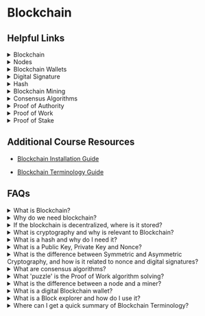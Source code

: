 # Blockchain
 ## Helpful Links

<details><summary>Blockchain</summary>

* https://www.investopedia.com/terms/b/blockchain.asp
</details>

<details><summary>Nodes</summary>

* https://medium.com/coinmonks/blockchain-what-is-a-node-or-masternode-and-what-does-it-do-4d9a4200938f
</details>
<details><summary>Blockchain Wallets</summary>

* https://www.investopedia.com/terms/b/blockchain-wallet.asp

* https://blog.unocoin.com/what-happens-if-you-forget-your-bitcoin-wallet-keys-bbf563ce281a
</details>
<details><summary>Digital Signature</summary>

* https://www.instantssl.com/digital-signature

* https://medium.com/@xragrawal/digital-signature-from-blockchain-context-cedcd563eee5
</details>
<details><summary>Hash</summary>

* https://www.investopedia.com/terms/h/hash.asp
</details>
<details><summary>Blockchain Mining</summary>

* https://www.bitcoinmining.com/
</details>
<details><summary>Consensus Algorithms</summary>

* https://www.binance.vision/blockchain/what-is-a-blockchain-consensus-algorithm
</details>
<details><summary>Proof of Authority</summary>

* https://www.binance.vision/blockchain/proof-of-authority-explained
</details>
<details><summary>Proof of Work</summary>

* https://en.bitcoin.it/wiki/Proof_of_work
</details>
<details><summary>Proof of Stake</summary>

* https://www.investopedia.com/terms/p/proof-stake-pos.asp
</details>

## Additional Course Resources


* [Blockchain Installation Guide](blockchain-install-guide.md)

* [Blockchain Terminology Guide](Blockchain-Terminology-Guide.md)


## FAQs
<details><summary>What is Blockchain?</summary><br>

A blockchain is a type of database that stores an ever-growing list of records, called blocks, that are linked together cryptographically with hashing. Hashing, though similar to encryption is fundamentally different in that it cannot be decrypted - it is a one way scrambling of a message to produce a unique string of characters. This hash string is what links each list of records to the one previous.

The lists of records (blocks), are stored in a distributed manner, meaning that exact copies of all records are stored across all machines (called nodes) that access the network. Combined with hashing, this makes the blockchain extremely trustworthy, as the records are very difficult to alter. Not only does the hashing form a layer of protection, but even if one record is changed, because there are so many duplicates, its easy to prove that the information was altered.

<img src= Images/BlockChain_info.png width=800>

</details>
<details><summary>Why do we need blockchain?</summary><br>

We need blockchain because It solves the fundamental problem of trust between organizations and their affiliated parties, eg (Citizens, Customers, Vendors).

This is achieved thanks to the methodologies in **The Five Pillars of Blockchain**:

<blockquote>
<details><summary>Open</summary><br>

- Openness means that the system is designed to incentivize users to keep it open. The internet is an example of this - it is built on open protocols that anyone can learn and contribute to.

  - Anyone can access the source code and create a project from it, therefore developer access is high.

  - Anyone can access the chain and participate in the ecosystem.

  - Anyone can access the services the blockchain offers.


</details>
<details><summary>Borderless</summary><br>

- Borderless means the network is completely without geographical or political borders.
- To be borderless, the network needs to be decentralized. This means there is **no** central party that holds control of the network.
- Since the blockchain is synchronized onto every device that helps maintain it (called nodes), it lives everywhere.

</details>
<details><summary>Neutral</summary><br>

- Neutral means that the protocol does not discriminate against any user, whether human or machine.

- The blockchain is agnostic to users, regardless of political or social status, or geographic location.

- Open blockchain networks are also governed in a neutral fashion, with many using the blockchain itself for voting on the next network upgrades.
</details>
<details><summary>Censor Resistant</summary><br>

- Decentralized Blockchains are highly resistant to censorship and authoritarian control.

- This means that people suffering in nations that have high censorship can still find a way to use these systems to reach out and to bypass the oppression.

- For example:

  - Blockchain is being used currently around the world to avoid censorship or hyperinflation in many countries.

  - It has been said that blockchain and crypto can be seen as an insurance policy against a dystopian future.

  - Money is often compared to a form of speech. These are systems where this form of expression cannot be censored.

</details>
<details><summary>Public</summary><br>

- Open/Public blockchains are separate from the state and thus well-suited for public affairs.

- Some Blockchains can be private - these are suited to military or government work, where confidentiality is required. This is at least until zero-knowledge proof technology that allows for total privacy on a public blockchain is further developed to scale.

- This separation of state and money is a first in history. It is similar to the separation of church and state to allow for religious freedom; only this allows for monetary freedom.

- These public systems are built by the people, for the people, and are governed by the people.
</details>
</blockquote><br>
</details>

<details><summary>If the blockchain is decentralized, where is it stored?</summary><br>

The blockchain is stored in many remote locations called **nodes**. These nodes are simply computers that log onto the network and store a copy of the blockchain. Anyone can join the network and become a node with their personal computer. This is one of the reasons why the Blockchain is considered open and neutral.

Some nodes are online all the time, constantly downloading new transactions. Others sync up to the system when they log on and update their records to include those newly added.

For more information on nodes, take a look at [this article](https://medium.com/coinmonks/blockchain-what-is-a-node-or-masternode-and-what-does-it-do-4d9a4200938f).

</details>

<details><summary>What is cryptography and why is relevant to Blockchain?</summary><br>

Cryptography is the science of using math to secure data so that third parties cannot decipher it or tamper with it. There are many types of cryptographic functions, such as hashing, encryption, digital signatures, and other data integrity checks. Each serve a different specific purpose, and when combined together correctly, form highly secured systems.

</details>
<details><summary>What is a hash and why do I need it?</summary><br>

A hash is a one way function that provides a digital fingerprint of data. Hashing is a key component of security on the blockchain, as this is what is used to 'chain' each block (list of records) to the last block. These hashes must match or the block cannot be proven as trustworthy and added to the official blockchain (ledger or list of blocks/records).

A hash function takes an input of any length and turns it into a fixed length scrambled alphanumeric string - regardless of the input contents, or length of characters. The resulting hash cannot be decrypted, as hashing is a one-way function. A hash can be used as a "fingerprint" for any kind of data.

For example the following two input strings result in different output hash strings that are the same length:

### Hash #1
<blockquote>

input = `'Hashing is super fun'`<br>
ouput =  `'82197c1b5722865cf1a98a3a6edc1c35cad6264f2247d9b90713c40344e91722'`<br>
length = `64`
</blockquote>

### Hash #2
<blockquote>

input = `'Hashing is super fun!`<br>
output = `'1e56ea7198cfad7774adf89b32459914b6c165ba19d2e44f28f907384623d15b'`<br>
length = `64`

</blockquote>

Notice that even though we only changed the input very slightly, we got a completely different hash!

The same logic applies for any other type of data. If you download a piece of software from a website that provides the hash of the file, and want to verify that the file you downloaded was exactly what you expected, you could run the same hashing algorithm on the file to verify that you get the **exact** same hash as the website listed. Even if one single bit changed in the file you downloaded, the resulting hash would be dramatically different.
Though the inputs are different lengths and characters, the outputs are both 64 characters long.

Hashing algorithms are complex, but thankfully we don't have to write the algorithms themselves, as there are plenty that have alrady been generated that can be used. Python includes an in-built hashing library called hashlib that includes some of the most popular hashing functions.

For more on hashing, check out [this](https://www.investopedia.com/terms/h/hash.asp) *Investopedia* article.
</details>
<details><summary>What is a Public Key, Private Key and Nonce?</summary><br>

**Public Key** - A public key is a key that is provided publicly to others to use in conjunction with another person's private key to decrypt and encrypt messages securely.

**Private Key** - A private key is a key that is kept secret. It can be used in conjunction with another person's public key to encrypt and decrypt messages with assymetric cryptography or it can be shared with another person so that they might decrypt your symmetric cryptography message.

**Nonce** - A nonce is a number used once. It can be added to cryptographic methods to increase security by introducing an element of randomness.

The uses of these terms is explained in more detail in the next question: *What is the difference between Symmetric and Asymmetric Cryptography?*.

</details>

<details><summary>What is the difference between Symmetric and Asymmetric Cryptography, and how is it related to nonce and digital signatures?</summary><br>

Symmetric cryptography means "one key" to "one lock" -- hence the "symmetry." Asymmetric cryptography doesn't just use one key like symmetric, but now it splits up the key into a "keypair" -- a public key and a private key, or "two keys" to "one lock".

With symmetric cryptography, the private key is shared between the parties in need of the message. The key encrypts and decrypts the message.

Asymmetric cryptography uses a public key *and* a private key to encrypt/decrypt messages.

To **encrypt** and send a message:
-- The sender must have their own private key, and the _recipient's_ public key.

To **decrypt** a received message:
-- The recipient must have their own private key, and the _sender's_ public key

Using a nonce with this method can increase security by adding an element of randomness. The Nonce, _number used once_, is used to make the resulting encrypted message different regardless of the same input, which makes it harder to analyze the output for patterns. If employing the nonce method with your cryptographic algorithm, it would be required to regenerate the same results again later or to decrypt data properly.

Digital signatures are the use of a private key to digitally 'sign' a document. To sign a document digitally, one must use their private key to "sign" the data which produces a string of alphanumeric characters. This string is the "signature". The recipient of the document can then use the public key of the signer to verify that the signature and document was not tampered with.

To read more about digital signatures, click [here](https://www.instantssl.com/digital-signature) and [here](https://medium.com/@xragrawal/digital-signature-from-blockchain-context-cedcd563eee5).

</details>

<details><summary>What are consensus algorithms?</summary><br>

Consensus algorithms in blockchain are methods to allow the network to reach agreement (consensus!) on whether a block can be trusted and thus added to the chain. Because blockchains are decentralized, no one person can be trusted to make this decision, so concensus algorithms are used. These algorithms typically use some type of collateral structure to determine trustworthiness. For more information on consensus algorithms in general, check out [this article](https://www.binance.vision/blockchain/what-is-a-blockchain-consensus-algorithm).

The three main types of consensus algorithms that we cover in class are:

<blockquote>

<details><summary>Proof of Authority</summary><br>

- This algorithm deviates somewhat from the decentralized nature of blockchains in that there are designated entities that validate the blocks. PoA is almost always used for test networks and not for production.
- With this algorithm, the entities put their reputation on the line as collateral and must typically be voted in.
- For more information on *PoA*, check out [this article](https://www.binance.vision/blockchain/proof-of-authority-explained).
</details>

<details><summary>Proof of Work</summary><br>

- Used by Bitcoin and many other well known Blockchains, *Proof of Work* was the first consensus algorithm used in a public blockchain, and is where the term *mining* originated.
- To malicously attack a blockchain using *PoW*, one would need to use 51% of the computational power that the network uses. This strongly disincentivizes attacking the network.
- With this algorithm, the entities put their computational resources on the line as collateral.
- For more information on *PoW*, check out [this article](https://en.bitcoin.it/wiki/Proof_of_work).
</details>
<details><summary>Proof of Stake</summary><br>

- Developed as alternative to the resource intensive *PoW* algorithm, this method validates blocks based on a monetized stake in the network.
- To malicously attack a blockchain using *PoS*, one would need to hold 51% of the monetary power that the network holds. This strongly disincentivizes attacking the network.
- With this algorithm, the entities put their cryptocurrency on the line as collateral.
- For more information on *PoS*, check out [this article](https://www.investopedia.com/terms/p/proof-stake-pos.asp).
</details>
</blockquote>
</details>
<details><summary>What 'puzzle' is the Proof of Work algorithm solving?</summary><br>

When a block (or collection of records), is 'mined' - meaning validated and added to the chain - a miner will have solved a very difficult mathematical puzzle to do so. With many puzzles, there is some bit of logic involved, however with bitcoin mining, the puzzle is completely random. Essentially the puzzle is solved by finding the Nonce that, when added to the hash of the block itself, will produce a **new** hash with a predetermined number of leading zeros.

Solving the puzzle of which nonce will produce a new hash with **n** number of leading zeros is based solely on trial and error. Because of this it can be quite time intensive to decipher. Large quantities of electricity and computational power are used. This is why the winner of the nonce lottery receives a block reward for solving the puzzle and is the basis for the *Proof of Work* consensus algorithm.
</details>


<details><summary>What is the difference between a node and a miner?</summary><br>

Both miners and nodes are computers. A computer can serve as both miner and node - however they perform different functions. A node is a computer that stores a copy of the blockchain. A miner is a computer that works to solve the puzzle that will allow the a block of transactions to be validated and added to the network of nodes.

To learn about mining, click [this link](https://www.bitcoinmining.com/).

To learn more about nodes, click [this link](https://medium.com/coinmonks/blockchain-what-is-a-node-or-masternode-and-what-does-it-do-4d9a4200938f).

</details>

<details><summary>What is a digital Blockchain wallet?</summary><br>

A digital, or blockchain, wallet is simply an asymmetric keypair that act as "keys" to your funds that are on the blockchain. It also serves as a place where you can view and send transactions.

Much like a debit card does not hold your actual money, but the access to it, a blockchain wallet holds the access to your funds but not the actual funds. The actual funds live on the blockchain.

For more reading on blockchain wallets, check out these articles from [investopedia](https://www.investopedia.com/terms/b/blockchain-wallet.asp) and [uncoin](https://blog.unocoin.com/what-happens-if-you-forget-your-bitcoin-wallet-keys-bbf563ce281a).

</details>

<details><summary>What is a Block explorer and how do I use it?</summary><br>

A block explorer is a tool that allows you to search transactions on a particular blockchain. Just as you might use a search engine to search topics online, the block explorer allows you to search blocks on the blockchain. With a block explorer you can see various data about the block and drill down into the specifics. For example on Etherscan, a block explorer for Ethereum, you can find information such as:

* Block Height (block number on the chain)
* Transaction Hash
* From and To Address
* Entity that mined the block
* Block Reward
* Difficulty
* Gas

</details>

<details><summary>Where can I get a quick summary of Blockchain Terminology?</summary>

For a quick run down of all the terms we cover in Unit 18, check out [this terminology guide](Blockchain-Terminology-Guide.md).
</details>
